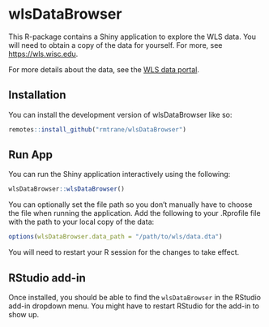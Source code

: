 

<!-- README.md is generated from README.Rmd. Please edit that file -->

# wlsDataBrowser

<!-- badges: start -->

<!-- badges: end -->

This R-package contains a Shiny application to explore the WLS data. You
will need to obtain a copy of the data for yourself. For more, see
https://wls.wisc.edu.

For more details about the data, see the [WLS data
portal](https://wls.portal.ssc.wisc.edu).

## Installation

You can install the development version of wlsDataBrowser like so:

``` r
remotes::install_github("rmtrane/wlsDataBrowser")
```

## Run App

You can run the Shiny application interactively using the following:

``` r
wlsDataBrowser::wlsDataBrowser()
```

You can optionally set the file path so you don’t manually have to
choose the file when running the application. Add the following to your
.Rprofile file with the path to your local copy of the data:

``` r
options(wlsDataBrowser.data_path = "/path/to/wls/data.dta")
```

You will need to restart your R session for the changes to take effect.

## RStudio add-in

Once installed, you should be able to find the `wlsDataBrowser` in the
RStudio add-in dropdown menu. You might have to restart RStudio for the
add-in to show up.
